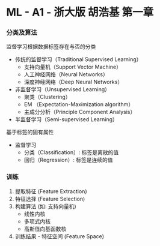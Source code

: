 # ML - A1 - 浙大版 胡浩基 第一章

### 分类及算法
监督学习根据数据标签存在与否的分类
- 传统的监督学习（Traditional Supervised Learning）
    - 支持向量机（Support Vector Machine）
    - 人工神经网络（Neural Networks）
    - 深度神经网络（Deep Neural Networks）
- 非监督学习（Unsupervised Learning）
    - 聚类（Clustering）
    - EM （Expectation-Maximization algorithm）
    - 主成分分析（Principle Component Analysis）
- 半监督学习（Semi-supervised Learning）

基于标签的固有属性
- 监督学习
    - 分类（Classification）: 标签是离散的值
    - 回归（Regression）: 标签是连续的值

### 训练

1. 提取特征 (Feature Extraction)
2. 特征选择 (Feature Selection)
3. 构建算法 (如: 支持向量机)
    - 线性内核
    - 多项式内核
    - 高斯径向基函数核
4. 训练结果 - 特征空间 (Feature Space)